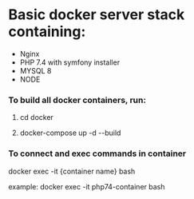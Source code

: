 # Basic docker server stack containing:
* Nginx
* PHP 7.4 with symfony installer
* MYSQL 8
* NODE 
### To build all docker containers, run: 
1. cd docker

2. docker-compose up -d --build

### To connect and exec commands in container

docker exec -it {container name} bash

example: 
docker exec -it php74-container bash

